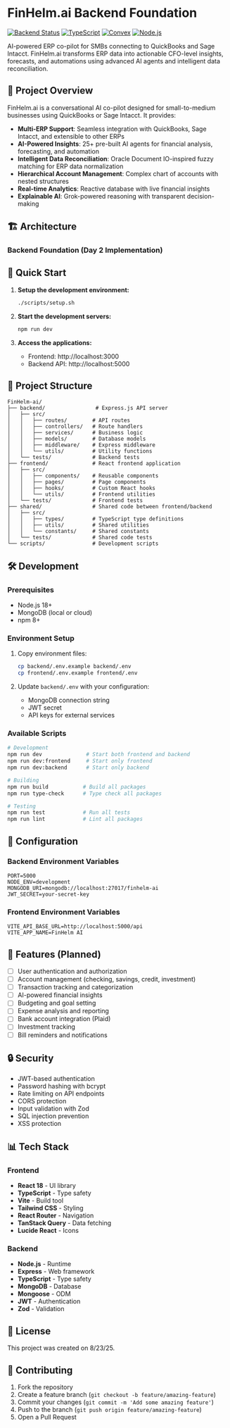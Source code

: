 # FinHelm.ai Backend Foundation

[![Backend Status](https://img.shields.io/badge/Backend-Ready%20for%20Deployment-brightgreen)](https://github.com/jasonsaas/FinHelm-ai)
[![TypeScript](https://img.shields.io/badge/TypeScript-5.9+-blue)](https://www.typescriptlang.org/)
[![Convex](https://img.shields.io/badge/Convex-1.26+-purple)](https://convex.dev)
[![Node.js](https://img.shields.io/badge/Node.js-18+-green)](https://nodejs.org/)

AI-powered ERP co-pilot for SMBs connecting to QuickBooks and Sage Intacct. FinHelm.ai transforms ERP data into actionable CFO-level insights, forecasts, and automations using advanced AI agents and intelligent data reconciliation.

## 🚀 Project Overview

FinHelm.ai is a conversational AI co-pilot designed for small-to-medium businesses using QuickBooks or Sage Intacct. It provides:

- **Multi-ERP Support**: Seamless integration with QuickBooks, Sage Intacct, and extensible to other ERPs
- **AI-Powered Insights**: 25+ pre-built AI agents for financial analysis, forecasting, and automation
- **Intelligent Data Reconciliation**: Oracle Document IO-inspired fuzzy matching for ERP data normalization
- **Hierarchical Account Management**: Complex chart of accounts with nested structures
- **Real-time Analytics**: Reactive database with live financial insights
- **Explainable AI**: Grok-powered reasoning with transparent decision-making

## 🏗 Architecture

### Backend Foundation (Day 2 Implementation)

## 🚀 Quick Start

1. **Setup the development environment:**
   ```bash
   ./scripts/setup.sh
   ```

2. **Start the development servers:**
   ```bash
   npm run dev
   ```

3. **Access the applications:**
   - Frontend: http://localhost:3000
   - Backend API: http://localhost:5000

## 📁 Project Structure

```
FinHelm-ai/
├── backend/                # Express.js API server
│   ├── src/
│   │   ├── routes/        # API routes
│   │   ├── controllers/   # Route handlers
│   │   ├── services/      # Business logic
│   │   ├── models/        # Database models
│   │   ├── middleware/    # Express middleware
│   │   └── utils/         # Utility functions
│   └── tests/             # Backend tests
├── frontend/              # React frontend application
│   ├── src/
│   │   ├── components/    # Reusable components
│   │   ├── pages/         # Page components
│   │   ├── hooks/         # Custom React hooks
│   │   └── utils/         # Frontend utilities
│   └── tests/             # Frontend tests
├── shared/                # Shared code between frontend/backend
│   ├── src/
│   │   ├── types/         # TypeScript type definitions
│   │   ├── utils/         # Shared utilities
│   │   └── constants/     # Shared constants
│   └── tests/             # Shared code tests
└── scripts/               # Development scripts
```

## 🛠️ Development

### Prerequisites

- Node.js 18+
- MongoDB (local or cloud)
- npm 8+

### Environment Setup

1. Copy environment files:
   ```bash
   cp backend/.env.example backend/.env
   cp frontend/.env.example frontend/.env
   ```

2. Update `backend/.env` with your configuration:
   - MongoDB connection string
   - JWT secret
   - API keys for external services

### Available Scripts

```bash
# Development
npm run dev              # Start both frontend and backend
npm run dev:frontend     # Start only frontend
npm run dev:backend      # Start only backend

# Building
npm run build           # Build all packages
npm run type-check      # Type check all packages

# Testing
npm run test            # Run all tests
npm run lint            # Lint all packages
```

## 🔧 Configuration

### Backend Environment Variables

```env
PORT=5000
NODE_ENV=development
MONGODB_URI=mongodb://localhost:27017/finhelm-ai
JWT_SECRET=your-secret-key
```

### Frontend Environment Variables

```env
VITE_API_BASE_URL=http://localhost:5000/api
VITE_APP_NAME=FinHelm AI
```

## 🎯 Features (Planned)

- [ ] User authentication and authorization
- [ ] Account management (checking, savings, credit, investment)
- [ ] Transaction tracking and categorization
- [ ] AI-powered financial insights
- [ ] Budgeting and goal setting
- [ ] Expense analysis and reporting
- [ ] Bank account integration (Plaid)
- [ ] Investment tracking
- [ ] Bill reminders and notifications

## 🔒 Security

- JWT-based authentication
- Password hashing with bcrypt
- Rate limiting on API endpoints
- CORS protection
- Input validation with Zod
- SQL injection prevention
- XSS protection

## 📊 Tech Stack

### Frontend
- **React 18** - UI library
- **TypeScript** - Type safety
- **Vite** - Build tool
- **Tailwind CSS** - Styling
- **React Router** - Navigation
- **TanStack Query** - Data fetching
- **Lucide React** - Icons

### Backend
- **Node.js** - Runtime
- **Express** - Web framework
- **TypeScript** - Type safety
- **MongoDB** - Database
- **Mongoose** - ODM
- **JWT** - Authentication
- **Zod** - Validation

## 📝 License

This project was created on 8/23/25.

## 🤝 Contributing

1. Fork the repository
2. Create a feature branch (`git checkout -b feature/amazing-feature`)
3. Commit your changes (`git commit -m 'Add some amazing feature'`)
4. Push to the branch (`git push origin feature/amazing-feature`)
5. Open a Pull Request
